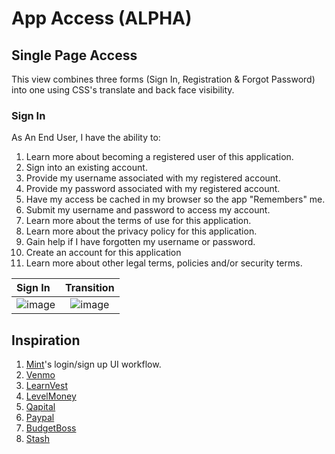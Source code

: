 # App Access (ALPHA)

## Single Page Access
This view combines three forms (Sign In, Registration & Forgot Password) into one using CSS's translate and back face visibility.

### Sign In
As An End User, I have the ability to:
1. Learn more about becoming a registered user of this application.
1. Sign into an existing account.
1. Provide my username associated with my registered account.
1. Provide my password associated with my registered account.
1. Have my access be cached in my browser so the app "Remembers" me.
1. Submit my username and password to access my account.
1. Learn more about the terms of use for this application.
1. Learn more about the privacy policy for this application.
1. Gain help if I have forgotten my username or password.
1. Create an account for this application
1. Learn more about other legal terms, policies and/or security terms.

Sign In   | Transition    
:---   | :---:   
![image](https://raw.github.com/elwoodberry/portfolio/master/_img/app-access-alpha__01.png)   | ![image](https://raw.github.com/elwoodberry/portfolio/master/_img/app-access-alpha__02.png)



## Inspiration
1. [Mint](https://www.mint.com/)'s login/sign up UI workflow.
1. [Venmo](https://www.mint.com/)
1. [LearnVest](https://www.mint.com/)
1. [LevelMoney](https://www.mint.com/)
1. [Qapital](https://www.mint.com/)
1. [Paypal](https://www.mint.com/)
1. [BudgetBoss](https://www.mint.com/)
1. [Stash](https://www.mint.com/)
